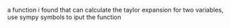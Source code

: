 a function i found that can calculate the taylor expansion for two variables, use sympy symbols to iput the function
